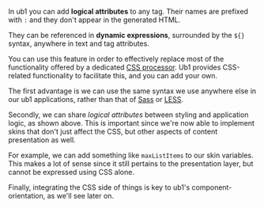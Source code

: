 In ub1 you can add **logical attributes** to any tag. Their names are prefixed with `:` and they don't appear in the generated HTML.

They can be referenced in **dynamic expressions**, surrounded by the `${}` syntax, anywhere in text and tag attributes.

You can use this feature in order to effectively replace most of the functionality offered by a dedicated [CSS processor](https://htmlmag.com/article/an-introduction-to-css-preprocessors-sass-less-stylus). Ub1 provides CSS-related functionality to facilitate this, and you can add your own.

The first advantage is we can use the same syntax we use anywhere else in our ub1 applications, rather than that of [Sass](https://sass-lang.com/) or [LESS](http://lesscss.org/).

Secondly, we can share _logical attributes_ between styling and application logic, as shown above. This is important since we're now able to implement skins that don't just affect the CSS, but other aspects of content presentation as well.

For example, we can add something like `maxListItems` to our skin variables. This makes a lot of sense since it still pertains to the presentation layer, but cannot be expressed using CSS alone.

Finally, integrating the CSS side of things is key to ub1's component-orientation, as we'll see later on.